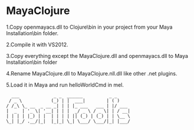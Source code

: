 # MayaClojure

1.Copy openmayacs.dll to Clojure\bin in your project from your Maya Installation\bin folder.

2.Compile it with VS2012.

3.Copy everything except the MayaClojure.dll and openmayacs.dll to Maya Installation\bin folder

4.Rename MayaClojure.dll to MayaClojure.nll.dll like other .net plugins.

5.Load it in Maya and run helloWorldCmd in mel.


```
  ___             _ _  ______          _ _     
 / _ \           (_) | |  ___|        | ( )    
/ /_\ \_ __  _ __ _| | | |_ ___   ___ | |/ ___ 
|  _  | '_ \| '__| | | |  _/ _ \ / _ \| | / __|
| | | | |_) | |  | | | | || (_) | (_) | | \__ \
\_| |_/ .__/|_|  |_|_| \_| \___/ \___/|_| |___/
```
